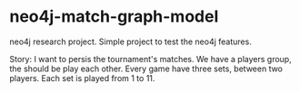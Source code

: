 # neo4j-match-graph-model
neo4j research project. Simple project to test the neo4j features.

Story: I want to persis the tournament's matches. We have a players group, the should be play each other. Every game have
three sets, between two players. Each set is played from 1 to 11.

